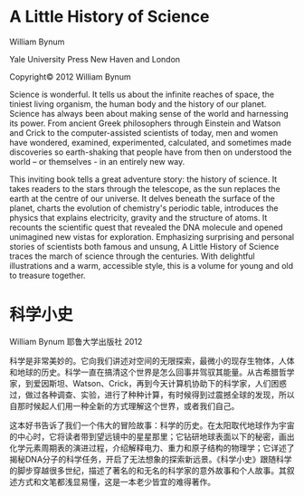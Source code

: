 # A Little History of Science

William Bynum

Yale University Press
New Haven and London

Copyright© 2012 William Bynum

Science is wonderful. It tells us about the infinite reaches of space, the tiniest living organism, the human body and the history of our planet. Science has always been about making sense of the world and harnessing its power. From ancient Greek philosophers through Einstein and Watson and Crick to the computer-assisted scientists of today, men and women have wondered, examined, experimented, calculated, and sometimes made discoveries so earth-shaking that people have from then on understood the world – or themselves - in an entirely new way. 

This inviting book tells a great adventure story: the history of science. It takes readers to the stars through the telescope, as the sun replaces the earth at the centre of our universe. It delves beneath the surface of the planet, charts the evolution of chemistry's periodic table, introduces the physics that explains electricity, gravity and the structure of atoms. It recounts the scientific quest that revealed the DNA molecule and opened unimagined new vistas for exploration. Emphasizing surprising and personal stories of scientists both famous and unsung, A Little History of Science traces the march of science through the centuries. With delightful illustrations and a warm, accessible style, this is a volume for young and old to treasure together.

# 科学小史

William Bynum 耶鲁大学出版社 2012

科学是非常美妙的。它向我们讲述对空间的无限探索，最微小的现存生物体，人体和地球的历史。科学一直在搞清这个世界是怎么回事并驾驭其能量。从古希腊哲学家，到爱因斯坦、Watson、Crick，再到今天计算机协助下的科学家，人们困惑过，做过各种调查、实验，进行了种种计算，有时候得到过震撼全球的发现，所以自那时候起人们用一种全新的方式理解这个世界，或者我们自己。

这本好书告诉了我们一个伟大的冒险故事：科学的历史。在太阳取代地球作为宇宙的中心时，它将读者带到望远镜中的星星那里；它钻研地球表面以下的秘密，画出化学元素周期表的演进过程，介绍解释电力、重力和原子结构的物理学；它详述了揭秘DNA分子的科学任务，开启了无法想象的探索新远景。《科学小史》跟随科学的脚步穿越很多世纪，描述了著名的和无名的科学家的意外故事和个人故事。其叙述方式和文笔都浅显易懂，这是一本老少皆宜的难得著作。
